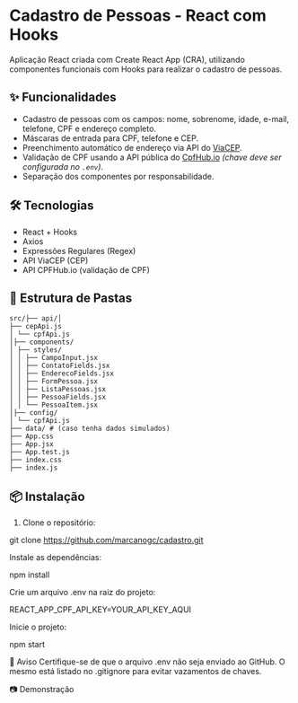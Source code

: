 # Cadastro de Pessoas - React com Hooks

Aplicação React criada com Create React App (CRA), utilizando componentes funcionais com Hooks para realizar o cadastro de pessoas.

## ✨ Funcionalidades

- Cadastro de pessoas com os campos: nome, sobrenome, idade, e-mail, telefone, CPF e endereço completo.
- Máscaras de entrada para CPF, telefone e CEP.
- Preenchimento automático de endereço via API do [ViaCEP](https://viacep.com.br/).
- Validação de CPF usando a API pública do [CpfHub.io](https://www.cpfhub.io/) *(chave deve ser configurada no `.env`)*.
- Separação dos componentes por responsabilidade.

## 🛠️ Tecnologias

- React + Hooks
- Axios
- Expressões Regulares (Regex)
- API ViaCEP (CEP)
- API CPFHub.io (validação de CPF)

## 📁 Estrutura de Pastas
```
src/├── api/│ 
├── cepApi.js
│ └── cpfApi.js
│├── components/
│ ├── styles/
│ │ ├── CampoInput.jsx
│ │ ├── ContatoFields.jsx
│ │ ├── EnderecoFields.jsx
│ │ ├── FormPessoa.jsx
│ │ ├── ListaPessoas.jsx
│ │ ├── PessoaFields.jsx
│ │ └── PessoaItem.jsx
│├── config/
│ └── cpfApi.js
├── data/ # (caso tenha dados simulados)
├── App.css
├── App.jsx
├── App.test.js
├── index.css
├── index.js
```

## 📦 Instalação

1. Clone o repositório:

git clone https://github.com/marcanogc/cadastro.git

Instale as dependências:

npm install

Crie um arquivo .env na raiz do projeto:

REACT_APP_CPF_API_KEY=YOUR_API_KEY_AQUI

Inicie o projeto:

npm start

🚫 Aviso
Certifique-se de que o arquivo .env não seja enviado ao GitHub. O mesmo está listado no .gitignore para evitar vazamentos de chaves.

📷 Demonstração

